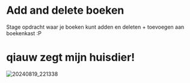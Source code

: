 # Add and delete boeken

Stage opdracht waar je boeken kunt adden en deleten + toevoegen aan boekenkast :P

# qiauw zegt mijn huisdier!
![20240819_221338](https://github.com/user-attachments/assets/bfd4678e-ad85-461f-9df2-a5e8e3e21b37)

